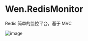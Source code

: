 # Wen.RedisMonitor
Redis 简单的监控平台，基于 MVC

![image]("https://github.com/liqingwen2015/Wen.RedisMonitor/blob/master/images/1.jpg")
